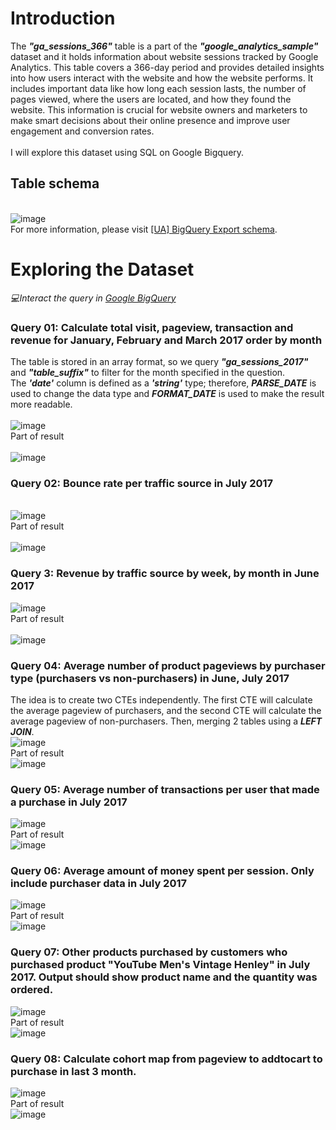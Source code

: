 # **Introduction**
The ***"ga_sessions_366"*** table is a part of the ***"google_analytics_sample"*** dataset and it holds information about website sessions tracked by Google Analytics. This table covers a 366-day period and provides detailed insights into how users interact with the website and how the website performs. It includes important data like how long each session lasts, the number of pages viewed, where the users are located, and how they found the website. This information is crucial for website owners and marketers to make smart decisions about their online presence and improve user engagement and conversion rates.
<br>
<br> I will explore this dataset using SQL on Google Bigquery.
## **Table schema**
<br> ![image](https://github.com/honganh218/Explore-Ecommerce-Dataset/assets/133098903/522fefc3-3ced-4b19-8f7e-df013cd7eb08)
<br> For more information, please visit [[UA] BigQuery Export schema](https://support.google.com/analytics/answer/3437719?hl=en).

# **Exploring the Dataset**
*:computer:Interact the query in [Google BigQuery](https://console.cloud.google.com/bigquery?sq=396200401896:ebb63e6123b645aa9d8c2c0f232cdf30)*
### **Query 01: Calculate total visit, pageview, transaction and revenue for January, February and March 2017 order by month**
The table is stored in an array format, so we query ***"ga_sessions_2017"*** and ***"table_suffix"*** to filter for the month specified in the question.
<br> The ***'date'*** column is defined as a ***'string'*** type; therefore, ***PARSE_DATE*** is used to change the data type and ***FORMAT_DATE*** is used to make the result more readable.
<br>
<br> ![image](https://github.com/honganh218/Explore-Ecommerce-Dataset/assets/133098903/dcb3c4d7-f4df-4c7c-a707-498722880075)
<br> Part of result
<br>
<br> ![image](https://github.com/honganh218/Explore-Ecommerce-Dataset/assets/133098903/70bd34e4-dd68-4024-9762-eee9a5012ef0)
### **Query 02: Bounce rate per traffic source in July 2017**
<br> ![image](https://github.com/honganh218/Explore-Ecommerce-Dataset/assets/133098903/21b59581-eecd-498f-9343-fa811c4dc768)
<br> Part of result
<br>
<br> ![image](https://github.com/honganh218/Explore-Ecommerce-Dataset/assets/133098903/ec2cf0a7-894a-4c9d-8521-ef0fd07b2077)
### **Query 3: Revenue by traffic source by week, by month in June 2017**
![image](https://github.com/honganh218/Explore-Ecommerce-Dataset/assets/133098903/33a428a4-3aaa-4a68-baa5-cd436fab0316)
<br> Part of result
<br>
<br>![image](https://github.com/honganh218/Explore-Ecommerce-Dataset/assets/133098903/78c07ed0-8fe0-42a1-8932-aef0bcbba9a0)
### **Query 04: Average number of product pageviews by purchaser type (purchasers vs non-purchasers) in June, July 2017**
The idea is to create two CTEs independently. The first CTE will calculate the average pageview of purchasers, and the second CTE will calculate the average pageview of non-purchasers. Then, merging 2 tables using a ***LEFT JOIN***.
<br>![image](https://github.com/honganh218/Explore-Ecommerce-Dataset/assets/133098903/cb7c5d66-a8d3-410f-959c-d030def7a223)
<br> Part of result
<br> ![image](https://github.com/honganh218/Explore-Ecommerce-Dataset/assets/133098903/a8921bce-9c8f-4215-bf93-0a15bc1a617e)
### **Query 05: Average number of transactions per user that made a purchase in July 2017**
![image](https://github.com/honganh218/Explore-Ecommerce-Dataset/assets/133098903/a42acea6-0a2c-4c27-b75a-dc084633bdfe)
<br> Part of result
<br> ![image](https://github.com/honganh218/Explore-Ecommerce-Dataset/assets/133098903/a0031046-c850-4d5a-bddb-1a7e12cadf16)
### **Query 06: Average amount of money spent per session. Only include purchaser data in July 2017**
![image](https://github.com/honganh218/Explore-Ecommerce-Dataset/assets/133098903/ef8be654-df2b-4474-85ae-68feb5fe0456)
<br> Part of result
<br> ![image](https://github.com/honganh218/Explore-Ecommerce-Dataset/assets/133098903/40d9f789-3379-471e-98a5-dd06ed06a8ea)
### **Query 07: Other products purchased by customers who purchased product "YouTube Men's Vintage Henley" in July 2017. Output should show product name and the quantity was ordered.**
![image](https://github.com/honganh218/Explore-Ecommerce-Dataset/assets/133098903/f44d0a42-34aa-4845-a389-69e998c96556)
<br> Part of result
<br> ![image](https://github.com/honganh218/Explore-Ecommerce-Dataset/assets/133098903/3ac3c475-1107-4d04-957b-b86829bcbb29)
### **Query 08: Calculate cohort map from pageview to addtocart to purchase in last 3 month.**
![image](https://github.com/honganh218/Explore-Ecommerce-Dataset/assets/133098903/6bc7d626-3f3d-406c-b413-71adfb13a0dc)
<br> Part of result
<br> ![image](https://github.com/honganh218/Explore-Ecommerce-Dataset/assets/133098903/4e23f338-8801-43c9-b743-a4af84407348)


